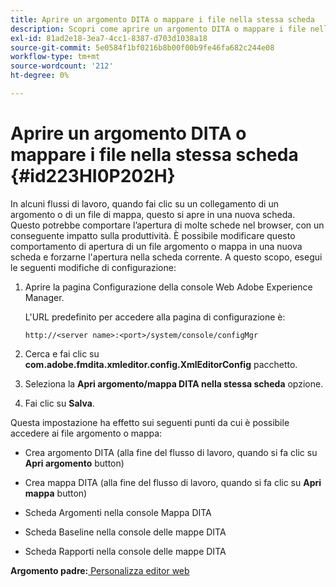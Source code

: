 ```yaml
---
title: Aprire un argomento DITA o mappare i file nella stessa scheda
description: Scopri come aprire un argomento DITA o mappare i file nella stessa scheda
exl-id: 81ad2e18-3ea7-4cc1-8387-d703d1038a18
source-git-commit: 5e0584f1bf0216b8b00f00b9fe46fa682c244e08
workflow-type: tm+mt
source-wordcount: '212'
ht-degree: 0%

---
```


# Aprire un argomento DITA o mappare i file nella stessa scheda {#id223HI0P202H}

In alcuni flussi di lavoro, quando fai clic su un collegamento di un argomento o di un file di mappa, questo si apre in una nuova scheda. Questo potrebbe comportare l’apertura di molte schede nel browser, con un conseguente impatto sulla produttività. È possibile modificare questo comportamento di apertura di un file argomento o mappa in una nuova scheda e forzarne l&#39;apertura nella scheda corrente. A questo scopo, esegui le seguenti modifiche di configurazione:

1. Aprire la pagina Configurazione della console Web Adobe Experience Manager.

   L&#39;URL predefinito per accedere alla pagina di configurazione è:

   ```http
   http://<server name>:<port>/system/console/configMgr
   ```

1. Cerca e fai clic su **com.adobe.fmdita.xmleditor.config.XmlEditorConfig** pacchetto.

1. Seleziona la **Apri argomento/mappa DITA nella stessa scheda** opzione.

1. Fai clic su **Salva**.


Questa impostazione ha effetto sui seguenti punti da cui è possibile accedere ai file argomento o mappa:

- Crea argomento DITA \(alla fine del flusso di lavoro, quando si fa clic su **Apri argomento** button\)

- Crea mappa DITA \(alla fine del flusso di lavoro, quando si fa clic su **Apri mappa** button\)

- Scheda Argomenti nella console Mappa DITA

- Scheda Baseline nella console delle mappe DITA

- Scheda Rapporti nella console delle mappe DITA


**Argomento padre:**[ Personalizza editor web](conf-web-editor.md)
